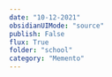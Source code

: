```yaml
---
date: "10-12-2021"
obsidianUIMode: "source"
publish: False
flux: True
folder: "school"
category: "Memento"
---
```


